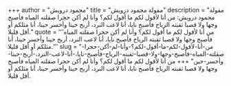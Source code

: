 +++
author = "محمود درويش"
title = "مقولة محمود درويش"
description = "مقولة محمود درويش: من أنا لأقول لكم ما أقول لكم؟ وأنا لم أكن حجرا صقلته المياه فأصبح وجها ولا قصبا ثقبته الرياح فأصبح نايا، أنا لاعب النرد، أربح حينا وأخسر حينا، أنا مثلكم أو أقل قليلا."
quote = '''من أنا لأقول لكم ما أقول لكم؟ وأنا لم أكن حجرا صقلته المياه فأصبح وجها ولا قصبا ثقبته الرياح فأصبح نايا، أنا لاعب النرد، أربح حينا وأخسر حينا، أنا مثلكم أو أقل قليلا.'''
slug = "من-أنا-لأقول-لكم-ما-أقول-لكم؟-وأنا-لم-أكن-حجرا-صقلته-المياه-فأصبح-وجها-ولا-قصبا-ثقبته-الرياح-فأصبح-نايا،-أنا-لاعب-النرد،-أربح-حينا-وأخسر-حين"
+++
من أنا لأقول لكم ما أقول لكم؟ وأنا لم أكن حجرا صقلته المياه فأصبح وجها ولا قصبا ثقبته الرياح فأصبح نايا، أنا لاعب النرد، أربح حينا وأخسر حينا، أنا مثلكم أو أقل قليلا.
